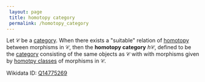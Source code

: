 ```yaml
---
 layout: page
 title: homotopy category
 permalink: /homotopy_category
---
```

Let $\mathcal C$ be a [category](https://defsmath.github.io/DefsMath/category). When there exists a "suitable" relation of [homotopy](https://defsmath.github.io/DefsMath/homotopy) between morphisms in $\mathcal C$, then the **homotopy category** $h\mathcal C$, defined to be the [category](https://defsmath.github.io/DefsMath/category) consisting of the same objects as $\mathcal C$ with with morphisms given by [homotpy classes](https://defsmath.github.io/DefsMath/homotopy_equivalence_of_paths) of morphisms in $\mathcal C$. 

Wikidata ID: [Q14775269](https://www.wikidata.org/wiki/Q14775269)